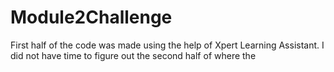 # Module2Challenge
First half of the code was made using the help of Xpert Learning Assistant.
I did not have time to figure out the second half of where the 
